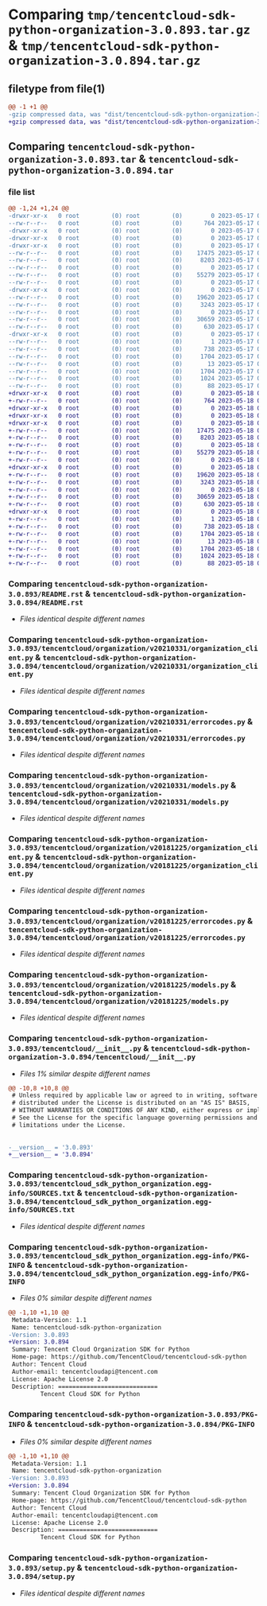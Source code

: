 # Comparing `tmp/tencentcloud-sdk-python-organization-3.0.893.tar.gz` & `tmp/tencentcloud-sdk-python-organization-3.0.894.tar.gz`

## filetype from file(1)

```diff
@@ -1 +1 @@
-gzip compressed data, was "dist/tencentcloud-sdk-python-organization-3.0.893.tar", last modified: Wed May 17 03:37:10 2023, max compression
+gzip compressed data, was "dist/tencentcloud-sdk-python-organization-3.0.894.tar", last modified: Thu May 18 00:33:15 2023, max compression
```

## Comparing `tencentcloud-sdk-python-organization-3.0.893.tar` & `tencentcloud-sdk-python-organization-3.0.894.tar`

### file list

```diff
@@ -1,24 +1,24 @@
-drwxr-xr-x   0 root         (0) root         (0)        0 2023-05-17 03:37:10.000000 tencentcloud-sdk-python-organization-3.0.893/
--rw-r--r--   0 root         (0) root         (0)      764 2023-05-17 03:37:10.000000 tencentcloud-sdk-python-organization-3.0.893/README.rst
-drwxr-xr-x   0 root         (0) root         (0)        0 2023-05-17 03:37:10.000000 tencentcloud-sdk-python-organization-3.0.893/tencentcloud/
-drwxr-xr-x   0 root         (0) root         (0)        0 2023-05-17 03:37:10.000000 tencentcloud-sdk-python-organization-3.0.893/tencentcloud/organization/
-drwxr-xr-x   0 root         (0) root         (0)        0 2023-05-17 03:37:10.000000 tencentcloud-sdk-python-organization-3.0.893/tencentcloud/organization/v20210331/
--rw-r--r--   0 root         (0) root         (0)    17475 2023-05-17 03:37:10.000000 tencentcloud-sdk-python-organization-3.0.893/tencentcloud/organization/v20210331/organization_client.py
--rw-r--r--   0 root         (0) root         (0)     8203 2023-05-17 03:37:10.000000 tencentcloud-sdk-python-organization-3.0.893/tencentcloud/organization/v20210331/errorcodes.py
--rw-r--r--   0 root         (0) root         (0)        0 2023-05-17 03:37:10.000000 tencentcloud-sdk-python-organization-3.0.893/tencentcloud/organization/v20210331/__init__.py
--rw-r--r--   0 root         (0) root         (0)    55279 2023-05-17 03:37:10.000000 tencentcloud-sdk-python-organization-3.0.893/tencentcloud/organization/v20210331/models.py
--rw-r--r--   0 root         (0) root         (0)        0 2023-05-17 03:37:10.000000 tencentcloud-sdk-python-organization-3.0.893/tencentcloud/organization/__init__.py
-drwxr-xr-x   0 root         (0) root         (0)        0 2023-05-17 03:37:10.000000 tencentcloud-sdk-python-organization-3.0.893/tencentcloud/organization/v20181225/
--rw-r--r--   0 root         (0) root         (0)    19620 2023-05-17 03:37:10.000000 tencentcloud-sdk-python-organization-3.0.893/tencentcloud/organization/v20181225/organization_client.py
--rw-r--r--   0 root         (0) root         (0)     3243 2023-05-17 03:37:10.000000 tencentcloud-sdk-python-organization-3.0.893/tencentcloud/organization/v20181225/errorcodes.py
--rw-r--r--   0 root         (0) root         (0)        0 2023-05-17 03:37:10.000000 tencentcloud-sdk-python-organization-3.0.893/tencentcloud/organization/v20181225/__init__.py
--rw-r--r--   0 root         (0) root         (0)    30659 2023-05-17 03:37:10.000000 tencentcloud-sdk-python-organization-3.0.893/tencentcloud/organization/v20181225/models.py
--rw-r--r--   0 root         (0) root         (0)      630 2023-05-17 03:37:10.000000 tencentcloud-sdk-python-organization-3.0.893/tencentcloud/__init__.py
-drwxr-xr-x   0 root         (0) root         (0)        0 2023-05-17 03:37:10.000000 tencentcloud-sdk-python-organization-3.0.893/tencentcloud_sdk_python_organization.egg-info/
--rw-r--r--   0 root         (0) root         (0)        1 2023-05-17 03:37:10.000000 tencentcloud-sdk-python-organization-3.0.893/tencentcloud_sdk_python_organization.egg-info/dependency_links.txt
--rw-r--r--   0 root         (0) root         (0)      738 2023-05-17 03:37:10.000000 tencentcloud-sdk-python-organization-3.0.893/tencentcloud_sdk_python_organization.egg-info/SOURCES.txt
--rw-r--r--   0 root         (0) root         (0)     1704 2023-05-17 03:37:10.000000 tencentcloud-sdk-python-organization-3.0.893/tencentcloud_sdk_python_organization.egg-info/PKG-INFO
--rw-r--r--   0 root         (0) root         (0)       13 2023-05-17 03:37:10.000000 tencentcloud-sdk-python-organization-3.0.893/tencentcloud_sdk_python_organization.egg-info/top_level.txt
--rw-r--r--   0 root         (0) root         (0)     1704 2023-05-17 03:37:10.000000 tencentcloud-sdk-python-organization-3.0.893/PKG-INFO
--rw-r--r--   0 root         (0) root         (0)     1024 2023-05-17 03:37:10.000000 tencentcloud-sdk-python-organization-3.0.893/setup.py
--rw-r--r--   0 root         (0) root         (0)       88 2023-05-17 03:37:10.000000 tencentcloud-sdk-python-organization-3.0.893/setup.cfg
+drwxr-xr-x   0 root         (0) root         (0)        0 2023-05-18 00:33:15.000000 tencentcloud-sdk-python-organization-3.0.894/
+-rw-r--r--   0 root         (0) root         (0)      764 2023-05-18 00:33:15.000000 tencentcloud-sdk-python-organization-3.0.894/README.rst
+drwxr-xr-x   0 root         (0) root         (0)        0 2023-05-18 00:33:15.000000 tencentcloud-sdk-python-organization-3.0.894/tencentcloud/
+drwxr-xr-x   0 root         (0) root         (0)        0 2023-05-18 00:33:15.000000 tencentcloud-sdk-python-organization-3.0.894/tencentcloud/organization/
+drwxr-xr-x   0 root         (0) root         (0)        0 2023-05-18 00:33:15.000000 tencentcloud-sdk-python-organization-3.0.894/tencentcloud/organization/v20210331/
+-rw-r--r--   0 root         (0) root         (0)    17475 2023-05-18 00:33:15.000000 tencentcloud-sdk-python-organization-3.0.894/tencentcloud/organization/v20210331/organization_client.py
+-rw-r--r--   0 root         (0) root         (0)     8203 2023-05-18 00:33:15.000000 tencentcloud-sdk-python-organization-3.0.894/tencentcloud/organization/v20210331/errorcodes.py
+-rw-r--r--   0 root         (0) root         (0)        0 2023-05-18 00:33:15.000000 tencentcloud-sdk-python-organization-3.0.894/tencentcloud/organization/v20210331/__init__.py
+-rw-r--r--   0 root         (0) root         (0)    55279 2023-05-18 00:33:15.000000 tencentcloud-sdk-python-organization-3.0.894/tencentcloud/organization/v20210331/models.py
+-rw-r--r--   0 root         (0) root         (0)        0 2023-05-18 00:33:15.000000 tencentcloud-sdk-python-organization-3.0.894/tencentcloud/organization/__init__.py
+drwxr-xr-x   0 root         (0) root         (0)        0 2023-05-18 00:33:15.000000 tencentcloud-sdk-python-organization-3.0.894/tencentcloud/organization/v20181225/
+-rw-r--r--   0 root         (0) root         (0)    19620 2023-05-18 00:33:15.000000 tencentcloud-sdk-python-organization-3.0.894/tencentcloud/organization/v20181225/organization_client.py
+-rw-r--r--   0 root         (0) root         (0)     3243 2023-05-18 00:33:15.000000 tencentcloud-sdk-python-organization-3.0.894/tencentcloud/organization/v20181225/errorcodes.py
+-rw-r--r--   0 root         (0) root         (0)        0 2023-05-18 00:33:15.000000 tencentcloud-sdk-python-organization-3.0.894/tencentcloud/organization/v20181225/__init__.py
+-rw-r--r--   0 root         (0) root         (0)    30659 2023-05-18 00:33:15.000000 tencentcloud-sdk-python-organization-3.0.894/tencentcloud/organization/v20181225/models.py
+-rw-r--r--   0 root         (0) root         (0)      630 2023-05-18 00:33:15.000000 tencentcloud-sdk-python-organization-3.0.894/tencentcloud/__init__.py
+drwxr-xr-x   0 root         (0) root         (0)        0 2023-05-18 00:33:15.000000 tencentcloud-sdk-python-organization-3.0.894/tencentcloud_sdk_python_organization.egg-info/
+-rw-r--r--   0 root         (0) root         (0)        1 2023-05-18 00:33:15.000000 tencentcloud-sdk-python-organization-3.0.894/tencentcloud_sdk_python_organization.egg-info/dependency_links.txt
+-rw-r--r--   0 root         (0) root         (0)      738 2023-05-18 00:33:15.000000 tencentcloud-sdk-python-organization-3.0.894/tencentcloud_sdk_python_organization.egg-info/SOURCES.txt
+-rw-r--r--   0 root         (0) root         (0)     1704 2023-05-18 00:33:15.000000 tencentcloud-sdk-python-organization-3.0.894/tencentcloud_sdk_python_organization.egg-info/PKG-INFO
+-rw-r--r--   0 root         (0) root         (0)       13 2023-05-18 00:33:15.000000 tencentcloud-sdk-python-organization-3.0.894/tencentcloud_sdk_python_organization.egg-info/top_level.txt
+-rw-r--r--   0 root         (0) root         (0)     1704 2023-05-18 00:33:15.000000 tencentcloud-sdk-python-organization-3.0.894/PKG-INFO
+-rw-r--r--   0 root         (0) root         (0)     1024 2023-05-18 00:33:15.000000 tencentcloud-sdk-python-organization-3.0.894/setup.py
+-rw-r--r--   0 root         (0) root         (0)       88 2023-05-18 00:33:15.000000 tencentcloud-sdk-python-organization-3.0.894/setup.cfg
```

### Comparing `tencentcloud-sdk-python-organization-3.0.893/README.rst` & `tencentcloud-sdk-python-organization-3.0.894/README.rst`

 * *Files identical despite different names*

### Comparing `tencentcloud-sdk-python-organization-3.0.893/tencentcloud/organization/v20210331/organization_client.py` & `tencentcloud-sdk-python-organization-3.0.894/tencentcloud/organization/v20210331/organization_client.py`

 * *Files identical despite different names*

### Comparing `tencentcloud-sdk-python-organization-3.0.893/tencentcloud/organization/v20210331/errorcodes.py` & `tencentcloud-sdk-python-organization-3.0.894/tencentcloud/organization/v20210331/errorcodes.py`

 * *Files identical despite different names*

### Comparing `tencentcloud-sdk-python-organization-3.0.893/tencentcloud/organization/v20210331/models.py` & `tencentcloud-sdk-python-organization-3.0.894/tencentcloud/organization/v20210331/models.py`

 * *Files identical despite different names*

### Comparing `tencentcloud-sdk-python-organization-3.0.893/tencentcloud/organization/v20181225/organization_client.py` & `tencentcloud-sdk-python-organization-3.0.894/tencentcloud/organization/v20181225/organization_client.py`

 * *Files identical despite different names*

### Comparing `tencentcloud-sdk-python-organization-3.0.893/tencentcloud/organization/v20181225/errorcodes.py` & `tencentcloud-sdk-python-organization-3.0.894/tencentcloud/organization/v20181225/errorcodes.py`

 * *Files identical despite different names*

### Comparing `tencentcloud-sdk-python-organization-3.0.893/tencentcloud/organization/v20181225/models.py` & `tencentcloud-sdk-python-organization-3.0.894/tencentcloud/organization/v20181225/models.py`

 * *Files identical despite different names*

### Comparing `tencentcloud-sdk-python-organization-3.0.893/tencentcloud/__init__.py` & `tencentcloud-sdk-python-organization-3.0.894/tencentcloud/__init__.py`

 * *Files 1% similar despite different names*

```diff
@@ -10,8 +10,8 @@
 # Unless required by applicable law or agreed to in writing, software
 # distributed under the License is distributed on an "AS IS" BASIS,
 # WITHOUT WARRANTIES OR CONDITIONS OF ANY KIND, either express or implied.
 # See the License for the specific language governing permissions and
 # limitations under the License.
 
 
-__version__ = '3.0.893'
+__version__ = '3.0.894'
```

### Comparing `tencentcloud-sdk-python-organization-3.0.893/tencentcloud_sdk_python_organization.egg-info/SOURCES.txt` & `tencentcloud-sdk-python-organization-3.0.894/tencentcloud_sdk_python_organization.egg-info/SOURCES.txt`

 * *Files identical despite different names*

### Comparing `tencentcloud-sdk-python-organization-3.0.893/tencentcloud_sdk_python_organization.egg-info/PKG-INFO` & `tencentcloud-sdk-python-organization-3.0.894/tencentcloud_sdk_python_organization.egg-info/PKG-INFO`

 * *Files 0% similar despite different names*

```diff
@@ -1,10 +1,10 @@
 Metadata-Version: 1.1
 Name: tencentcloud-sdk-python-organization
-Version: 3.0.893
+Version: 3.0.894
 Summary: Tencent Cloud Organization SDK for Python
 Home-page: https://github.com/TencentCloud/tencentcloud-sdk-python
 Author: Tencent Cloud
 Author-email: tencentcloudapi@tencent.com
 License: Apache License 2.0
 Description: ============================
         Tencent Cloud SDK for Python
```

### Comparing `tencentcloud-sdk-python-organization-3.0.893/PKG-INFO` & `tencentcloud-sdk-python-organization-3.0.894/PKG-INFO`

 * *Files 0% similar despite different names*

```diff
@@ -1,10 +1,10 @@
 Metadata-Version: 1.1
 Name: tencentcloud-sdk-python-organization
-Version: 3.0.893
+Version: 3.0.894
 Summary: Tencent Cloud Organization SDK for Python
 Home-page: https://github.com/TencentCloud/tencentcloud-sdk-python
 Author: Tencent Cloud
 Author-email: tencentcloudapi@tencent.com
 License: Apache License 2.0
 Description: ============================
         Tencent Cloud SDK for Python
```

### Comparing `tencentcloud-sdk-python-organization-3.0.893/setup.py` & `tencentcloud-sdk-python-organization-3.0.894/setup.py`

 * *Files identical despite different names*

